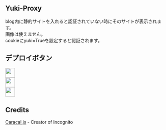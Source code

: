 ## Yuki-Proxy
blog内に静的サイトを入れると認証されていない時にそのサイトが表示されます。  
画像は使えません。  
cookieにyuki=Trueを設定すると認証されます。  

## デプロイボタン
<a href="https://render.com/deploy?repo=https://github.com/metohokuro/yuki-proxy"><img height="30px" src="https://img.shields.io/badge/render-4f65f1.svg?style=for-the-badge&logo=render&logoColor=46e3b7"></img></a>  
<a href="https://replit.com/github/mochidukiyukimi/yuki-proxy"><img height="30px" src="https://amethystnetwork-dev.github.io/assets/replit.svg"><img></a>  
<a href="https://railway.app/new/template/PveHQO?referralCode=nX2UGZ"><img height="30px" src="https://img.shields.io/badge/Railway-%234f0599.svg?style=for-the-badge&logo=railway&logoColor=white"></img></a>  
## Credits

[Caracal.js](https://github.com/caracal-js) - Creator of Incognito
